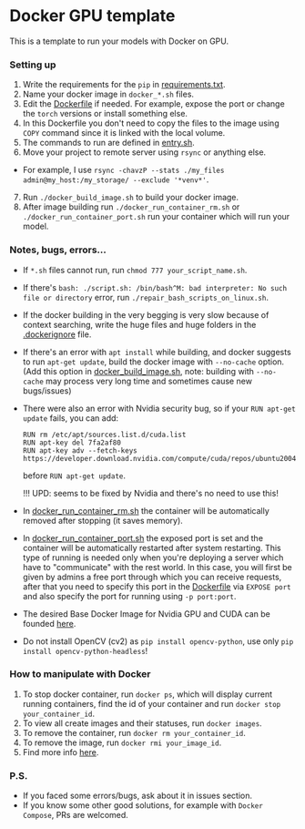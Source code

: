 # Docker GPU template

This is a template to run your models with Docker on GPU.

### Setting up

1. Write the requirements for the `pip` in [requirements.txt](requirements.txt).
2. Name your docker image in `docker_*.sh` files.
3. Edit the [Dockerfile](Dockerfile) if needed. For example, expose the port or change the `torch` versions or install
   something else.
4. In this Dockerfile you don't need to copy the files to the image using `COPY` command since it is linked with the
   local volume.
5. The commands to run are defined in [entry.sh](entry.sh).
6. Move your project to remote server using `rsync` or anything else.

* For example, I use `rsync -chavzP --stats ./my_files admin@my_host:/my_storage/ --exclude '*venv*'`.

7. Run `./docker_build_image.sh` to build your docker image.
8. After image building run `./docker_run_container_rm.sh` or `./docker_run_container_port.sh` run your container which
   will run your model.

### Notes, bugs, errors...

* If `*.sh` files cannot run, run `chmod 777 your_script_name.sh`.
* If there's `bash: ./script.sh: /bin/bash^M: bad interpreter: No such file or directory` error,
  run `./repair_bash_scripts_on_linux.sh`.
* If the docker building in the very begging is very slow because of context searching, write the huge files and huge
  folders in the [.dockerignore](.dockerignore) file.
* If there's an error with `apt install` while building, and docker suggests to run `apt-get update`, build the docker
  image with `--no-cache` option. (Add this option in [docker_build_image.sh](docker_build_image.sh), note: building
  with `--no-cache` may process very long time and sometimes cause new bugs/issues)
* There were also an error with Nvidia security bug, so if your `RUN apt-get update` fails, you can add:
  ```
  RUN rm /etc/apt/sources.list.d/cuda.list
  RUN apt-key del 7fa2af80
  RUN apt-key adv --fetch-keys https://developer.download.nvidia.com/compute/cuda/repos/ubuntu2004/x86_64/7fa2af80.pub
  ```
  before `RUN apt-get update`.

  !!! UPD: seems to be fixed by Nvidia and there's no need to use this!
* In [docker_run_container_rm.sh](docker_run_container_rm.sh) the container will be automatically removed after
  stopping (it saves memory).
* In [docker_run_container_port.sh](docker_run_container_port.sh) the exposed port is set and the container will be
  automatically restarted after system restarting. This type of running is needed only when you're deploying a server
  which have to "communicate" with the rest world. In this case, you will first be given by admins a free port through
  which you can receive requests, after that you need to specify this port in the [Dockerfile](Dockerfile)
  via `EXPOSE port` and also specify the port for running using `-p port:port`.
* The desired Base Docker Image for Nvidia GPU and CUDA can be
  founded [here](https://hub.docker.com/r/nvidia/cuda/tags).
* Do not install OpenCV (cv2) as `pip install opencv-python`, use only `pip install opencv-python-headless`!

### How to manipulate with Docker

1. To stop docker container, run `docker ps`, which will display current running containers, find the id of your
   container and run `docker stop your_container_id`.
2. To view all create images and their statuses, run `docker images`.
3. To remove the container, run `docker rm your_container_id`.
4. To remove the image, run `docker rmi your_image_id`.
5. Find more info [here](https://docs.docker.com/).

### P.S.

* If you faced some errors/bugs, ask about it in issues section.
* If you know some other good solutions, for example with `Docker Compose`, PRs are welcomed.
